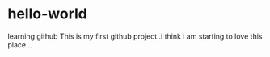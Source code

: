 # hello-world
learning github
This is my first github project..i think i am starting to love this place...
